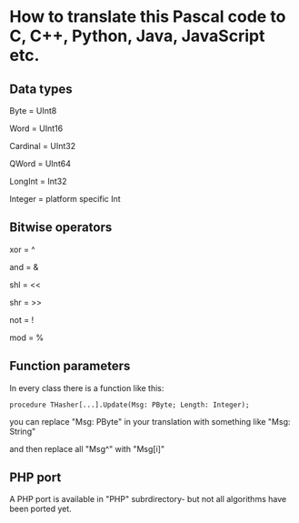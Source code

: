 # How to translate this Pascal code to C, C++, Python, Java, JavaScript etc.

## Data types

Byte = UInt8

Word = UInt16

Cardinal = UInt32

QWord = UInt64

LongInt = Int32

Integer = platform specific Int

## Bitwise operators

xor = ^

and = &

shl = <<

shr = >>

not = !

mod = %

## Function parameters

In every class there is a function like this:

    procedure THasher[...].Update(Msg: PByte; Length: Integer);

you can replace "Msg: PByte" in your translation with something like "Msg: String"

and then replace all "Msg^" with "Msg[i]"


## PHP port

A PHP port is available in "PHP" subrdirectory- but not all algorithms have been ported yet.
